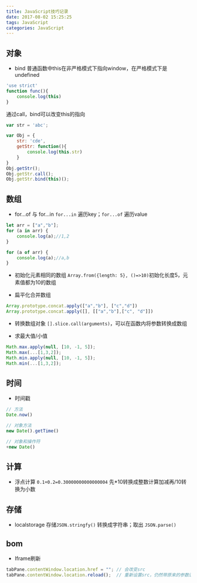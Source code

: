 ```yaml
---
title: JavaScript技巧记录
date: 2017-08-02 15:25:25
tags: JavaScript
categories: JavaScript
---
```


## 对象
* bind
普通函数中this在非严格模式下指向window，在严格模式下是undefined
```javascript
'use strict'
function func(){
    console.log(this)
}
```

通过call，bind可以改变this的指向
```javascript
var str = 'abc';

var Obj = {
    str: 'cde',
    getStr: function(){
        console.log(this.str)
    }
}
Obj.getStr();
Obj.getStr.call();
Obj.getStr.bind(this)();
```

## 数组
* for...of 与 for...in
`for...in` 遍历key；`for...of` 遍历value
```javascript
let arr = ["a","b"];
for (a in arr) {
    console.log(a);//1,2
}

for (a of arr) {
    console.log(a);//a,b
}
```

* 初始化元素相同的数组
`Array.from({length: 5}, ()=>10)`初始化长度5，元素值都为10的数组

* 扁平化合并数组
```javascript
Array.prototype.concat.apply(["a","b"], ["c","d"])
Array.prototype.concat.apply([], [["a","b"],["c", "d"]])
```

* 转换数组对象
`[].slice.call(arguments)`，可以在函数内将参数转换成数组

* 求最大值/小值
```javascript
Math.max.apply(null, [10, -1, 5]);
Math.max(...[1,3,2]);
Math.min.apply(null, [10, -1, 5]);
Math.min(...[1,3,2]);
```

## 时间
* 时间戳
```javascript
// 方法
Date.now()

// 对象方法
new Date().getTime()

// 对象和操作符
+new Date()
```

## 计算
* 浮点计算 `0.1+0.2=0.30000000000000004` 先*10转换成整数计算加减再/10转换为小数

## 存储
* localstorage 存储`JSON.stringfy()` 转换成字符串；取出 `JSON.parse()`

## bom
* Iframe刷新
```javascript
tabPane.contentWindow.location.href = ""; // 会改变src
tabPane.contentWindow.location.reload();  // 重新设置src，仍然带原来的参数请求；无法重新设置search
```
